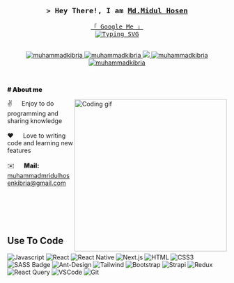 <!--
<h2 align="center">
  Welcome to Md. Midul Hosen World!
  <img src="https://media.giphy.com/media/hvRJCLFzcasrR4ia7z/giphy.gif" width="28">
</h2>
-->

<!--


[![wakatime](https://wakatime.com/badge/user/eebb3dd8-d9b2-40de-9b88-6fd6cac99dbc.svg)](https://wakatime.com/@eebb3dd8-d9b2-40de-9b88-6fd6cac99dbc)

<!-- Intro  -->
<h3 align="center">
        <samp>&gt; Hey There!, I am
                <b><a target="_blank" href="https://muhammadkibria.xyz">Md.Midul Hosen</a></b>
        </samp>
</h3>


<p align="center"> 
  <samp>
    <a href="https://www.google.com/search?q=Md.+Midul+Hosen&sca_esv=578722268&sxsrf=AM9HkKll6CMGwiUnYrK9N70QBkSYC3onFQ%3A1698899524594&ei=RCZDZffhI-Ws4-EPk5i2iAg&ved=0ahUKEwj3k7D1vaSCAxVl1jgGHROMDYEQ4dUDCBA&uact=5&oq=Md.+Midul+Hosen&gs_lp=Egxnd3Mtd2l6LXNlcnAiD01kLiBNaWR1bCBIb3NlbjIEECMYJ0iVVFDrCFi_UXAGeACQAQCYAZgBoAHJBqoBAzEuNrgBA8gBAPgBAfgBAqgCFMICCBAAGKIEGLADwgIFEAAYogTCAgcQIxiwAhgnwgIHECMY6gIYJ8ICFhAAGAMYjwEY5QIY6gIYtAIYjAPYAQHCAhYQLhgDGI8BGOUCGOoCGLQCGIwD2AEB4gMEGAEgQYgGAZAGAroGBggBEAEYCw&sclient=gws-wiz-serp">「 Google Me 」</a>
    <br>
    <a href="https://git.io/typing-svg"><img src="https://readme-typing-svg.herokuapp.com?font=Fira+Code&size=17&pause=1000&random=false&width=435&lines=A+Front-End+Developer+And+WordPress+Expert;3%2B+years+of+programming+experience;Always+excited+to+learn+new+things" alt="Typing SVG" /></a>
    <br>
    <br>
  </samp>
</p>

<p align="center">
 <a href="https://muhammadkibria.xyz" target="blank">
  <img src="https://img.shields.io/badge/Website-DC143C?style=for-the-badge&logo=medium&logoColor=white" alt="muhammadkibria" />
 </a>
 <a href="#" target="_blank">
  <img src="https://img.shields.io/badge/LinkedIn-0077B5?style=for-the-badge&logo=linkedin&logoColor=white" alt="muhammadkibria"/>
 </a>
 <!-- <a href="#" target="_blank">
  <img src="https://img.shields.io/badge/dev.to-0A0A0A?style=for-the-badge&logo=dev.to&logoColor=white" alt="muhammadkibria" />
 </a> -->
 <a href="#" target="_blank">
  <img src="https://img.shields.io/badge/Twitter-1DA1F2?style=for-the-badge&logo=twitter&logoColor=white" />
 </a>
 <a href="#" target="_blank">
  <img src="https://img.shields.io/badge/Instagram-fe4164?style=for-the-badge&logo=instagram&logoColor=white" alt="muhammadkibria" />
 </a> 
 <a href="#" target="_blank">
  <img src="https://img.shields.io/badge/Facebook-20BEFF?&style=for-the-badge&logo=facebook&logoColor=white" alt="muhammadkibria"  />
  </a> 
</p>
<br />

<!-- About Section -->
 <p style="font-weight: 900"># About me</p>
 
<p>
 <img align="right" width="350" src="assets/cat-programming2.gif" alt="Coding gif" />
  
 ✌️ &emsp; Enjoy to do programming and sharing knowledge <br/><br/>
 ❤️ &emsp; Love to writing code and learning new features<br/><br/>
 ✉️ &emsp; <span style="font-weight: 900">Mail:</span> muhammadmridulhosenkibria@gmail.com<br/><br/>

</p>

<br/>
<br/>
<br/>

## Use To Code

![Javascript](https://img.shields.io/badge/Javascript-F0DB4F?style=for-the-badge&labelColor=black&logo=javascript&logoColor=F0DB4F)
![React](https://img.shields.io/badge/-React-61DBFB?style=for-the-badge&labelColor=black&logo=react&logoColor=61DBFB)
![React Native](https://img.shields.io/badge/React_Native-20232A?style=for-the-badge&logo=react&logoColor=61DAFB)
![Next.js](https://img.shields.io/badge/next.js-000000?style=for-the-badge&logo=nextdotjs&logoColor=white)
![HTML](https://img.shields.io/badge/HTML5-E34F26?style=for-the-badge&logo=html5&logoColor=white)
![CSS3](https://img.shields.io/badge/CSS3-1572B6?style=for-the-badge&logo=css3&logoColor=white)
![SASS Badge](https://img.shields.io/badge/Sass-CC6699?style=for-the-badge&logo=sass&logoColor=white)
![Ant-Design](https://img.shields.io/badge/AntDesign-0170FE?style=for-the-badge&logo=antdesign&logoColor=white)
![Tailwind](https://img.shields.io/badge/Tailwind_CSS-092749?style=for-the-badge&logo=tailwindcss&logoColor=06B6D4&labelColor=000000)
![Bootstrap](https://img.shields.io/badge/Bootstrap-563D7C?style=for-the-badge&logo=bootstrap&logoColor=white)
![Strapi](https://img.shields.io/badge/strapi-2E7EEA?style=for-the-badge&logo=strapi&logoColor=white)
![Redux](https://img.shields.io/badge/Redux-593D88?style=for-the-badge&logo=redux&logoColor=white)
![React Query](https://img.shields.io/badge/-React_Query-FF4154?style=for-the-badge&logo=react%20query&logoColor=white)
![VSCode](https://img.shields.io/badge/Visual_Studio-0078d7?style=for-the-badge&logo=visual%20studio&logoColor=white)
![Git](https://img.shields.io/badge/Git-F05032?style=for-the-badge&logo=git&logoColor=white)

<br/>


